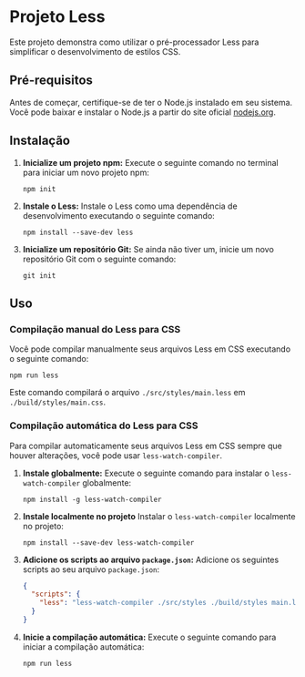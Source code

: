 # Projeto Less

Este projeto demonstra como utilizar o pré-processador Less para simplificar o desenvolvimento de estilos CSS.

## Pré-requisitos

Antes de começar, certifique-se de ter o Node.js instalado em seu sistema. Você pode baixar e instalar o Node.js a partir do site oficial [nodejs.org](https://nodejs.org/en/).

## Instalação

1. **Inicialize um projeto npm:**
   Execute o seguinte comando no terminal para iniciar um novo projeto npm:

   ```
   npm init
   ```

2. **Instale o Less:**
   Instale o Less como uma dependência de desenvolvimento executando o seguinte comando:

   ```
   npm install --save-dev less
   ```

3. **Inicialize um repositório Git:**
   Se ainda não tiver um, inicie um novo repositório Git com o seguinte comando:
   ```
   git init
   ```

## Uso

### Compilação manual do Less para CSS

Você pode compilar manualmente seus arquivos Less em CSS executando o seguinte comando:

```
npm run less
```

Este comando compilará o arquivo `./src/styles/main.less` em `./build/styles/main.css`.

### Compilação automática do Less para CSS

Para compilar automaticamente seus arquivos Less em CSS sempre que houver alterações, você pode usar `less-watch-compiler`.

1. **Instale globalmente:**
   Execute o seguinte comando para instalar o `less-watch-compiler` globalmente:

   ```
   npm install -g less-watch-compiler
   ```

2. **Instale localmente no projeto**
   Instalar o `less-watch-compiler` localmente no projeto:

   ```
   npm install --save-dev less-watch-compiler
   ```

3. **Adicione os scripts ao arquivo `package.json`:**
   Adicione os seguintes scripts ao seu arquivo `package.json`:

   ```json
   {
     "scripts": {
       "less": "less-watch-compiler ./src/styles ./build/styles main.less"
     }
   }
   ```

4. **Inicie a compilação automática:**
   Execute o seguinte comando para iniciar a compilação automática:
   ```
   npm run less
   ```

